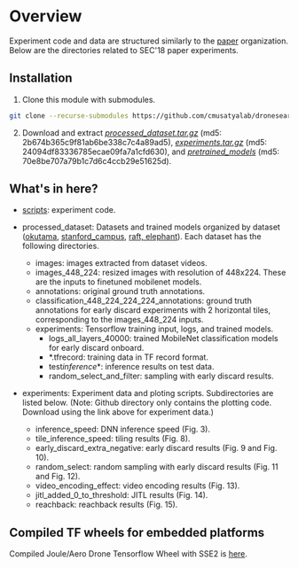 # Overview

Experiment code and data are structured similarly to the [paper](https://ieeexplore.ieee.org/document/8567664) organization. Below are the directories related to SEC'18 paper experiments.

## Installation

1. Clone this module with submodules.

```bash
git clone --recurse-submodules https://github.com/cmusatyalab/dronesearch
```

2. Download and extract [_processed_dataset.tar.gz_](https://storage.cmusatyalab.org/drone2018/processed_dataset.tar.gz) (md5: 2b674b365c9f81ab6be338c7c4a89ad5), [_experiments.tar.gz_](https://storage.cmusatyalab.org/drone2018/experiments.tar.gz) (md5: 24094df83336785ecae09fa7a1cfd630), and [_pretrained_models_](https://storage.cmusatyalab.org/drone2018/pretrained_models.tar.gz) (md5: 70e8be707a79b1c7d6c4ccb29e51625d).

## What's in here?

- [scripts](scripts): experiment code.
- processed_dataset: Datasets and trained models organized by dataset ([okutama](http://okutama-action.org), [stanford_campus](http://cvgl.stanford.edu/projects/uav_data), [raft, elephant](https://drive.google.com/drive/folders/1qBGLDdSxfEkTX6hT6RUouadnDJjzAGAv?usp=sharing)). Each dataset has the following directories.

  - images: images extracted from dataset videos.
  - images_448_224: resized images with resolution of 448x224. These are the inputs to finetuned mobilenet models.
  - annotations: original ground truth annotations.
  - classification_448_224_224_224_annotations: ground truth annotations for early discard experiments with 2 horizontal tiles, corresponding to the images_448_224 inputs.
  - experiments: Tensorflow training input, logs, and trained models.
    - logs_all_layers_40000: trained MobileNet classification models for early discard onboard.
    - \*.tfrecord: training data in TF record format.
    - test*inference*\*: inference results on test data.
    - random_select_and_filter: sampling with early discard results.

- experiments: Experiment data and ploting scripts. Subdirectories are listed below. (Note: Github directory only contains the plotting code. Download using the link above for experiment data.)
  - inference_speed: DNN inference speed (Fig. 3).
  - tile_inference_speed: tiling results (Fig. 8).
  - early_discard_extra_negative: early discard results (Fig. 9 and Fig. 10).
  - random_select: random sampling with early discard results (Fig. 11 and Fig. 12).
  - video_encoding_effect: video encoding results (Fig. 13).
  - jitl_added_0_to_threshold: JITL results (Fig. 14).
  - reachback: reachback results (Fig. 15).

## Compiled TF wheels for embedded platforms

Compiled Joule/Aero Drone Tensorflow Wheel with SSE2 is [here](https://drive.google.com/file/d/1WPkQ52OGUrfSsk7bq7y2kImvAzPnyxnX/view?usp=sharing).
